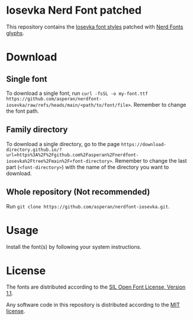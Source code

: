 # Iosevka Nerd Font patched
This repository contains the [Iosevka font styles](https://github.com/be5invis/Iosevka) patched with [Nerd Fonts glyphs](https://github.com/ryanoasis/nerd-fonts).

# Download
## Single font
To download a single font, run `curl -fsSL -o my-font.ttf https://github.com/asperan/nerdfont-iosevka/raw/refs/heads/main/<path/to/font/file>`. Remember to change the font path.

## Family directory
To download a single directory, go to the page `https://download-directory.github.io/?url=https%3A%2F%2Fgithub.com%2Fasperan%2Fnerdfont-iosevka%2Ftree%2Fmain%2F<font-directory>`. Remember to change the last part (`<font-directory>`) with the name of the directory you want to download.

## Whole repository (Not recommended)
Run `git clone https://github.com/asperan/nerdfont-iosevka.git`.

# Usage
Install the font(s) by following your system instructions.

# License
The fonts are distributed according to the [SIL Open Font License, Version 1.1](FONT_LICENSE).

Any software code in this repository is distributed according to the [MIT license](LICENSE).
